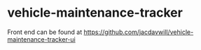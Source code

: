 # vehicle-maintenance-tracker
Front end can be found at https://github.com/jacdavwill/vehicle-maintenance-tracker-ui
